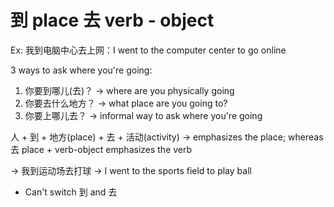 # 到 place 去 verb - object

Ex:
我到电脑中心去上网：I went to the computer center to go online

3 ways to ask where you're going:
1. 你要到哪儿(去)？ → where are you physically going
2. 你要去什么地方？ → what place are you going to?
3. 你要上哪儿去？ → informal way to ask where you're going

人 + 到 + 地方(place) + 去 + 活动(activity) → emphasizes the place; whereas 去 place + verb-object emphasizes the verb

→ 我到运动场去打球 → I went to the sports field to play ball

* Can't switch 到 and 去
